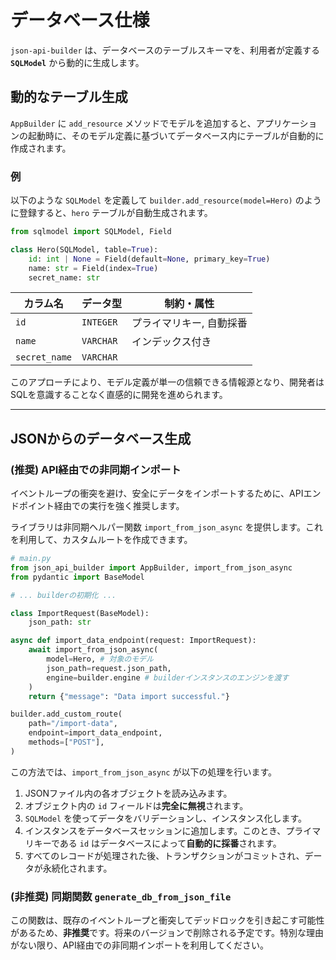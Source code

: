 # データベース仕様

`json-api-builder` は、データベースのテーブルスキーマを、利用者が定義する **`SQLModel`** から動的に生成します。

## 動的なテーブル生成

`AppBuilder` に `add_resource` メソッドでモデルを追加すると、アプリケーションの起動時に、そのモデル定義に基づいてデータベース内にテーブルが自動的に作成されます。

### 例

以下のような `SQLModel` を定義して `builder.add_resource(model=Hero)` のように登録すると、`hero` テーブルが自動生成されます。

```python
from sqlmodel import SQLModel, Field

class Hero(SQLModel, table=True):
    id: int | None = Field(default=None, primary_key=True)
    name: str = Field(index=True)
    secret_name: str
```

| カラム名      | データ型     | 制約・属性         |
|---------------|--------------|--------------------|
| `id`          | `INTEGER`    | プライマリキー, 自動採番 |
| `name`        | `VARCHAR`    | インデックス付き   |
| `secret_name` | `VARCHAR`    |                    |

このアプローチにより、モデル定義が単一の信頼できる情報源となり、開発者はSQLを意識することなく直感的に開発を進められます。

---

## JSONからのデータベース生成

### (推奨) API経由での非同期インポート

イベントループの衝突を避け、安全にデータをインポートするために、APIエンドポイント経由での実行を強く推奨します。

ライブラリは非同期ヘルパー関数 `import_from_json_async` を提供します。これを利用して、カスタムルートを作成できます。

```python
# main.py
from json_api_builder import AppBuilder, import_from_json_async
from pydantic import BaseModel

# ... builderの初期化 ...

class ImportRequest(BaseModel):
    json_path: str

async def import_data_endpoint(request: ImportRequest):
    await import_from_json_async(
        model=Hero, # 対象のモデル
        json_path=request.json_path,
        engine=builder.engine # builderインスタンスのエンジンを渡す
    )
    return {"message": "Data import successful."}

builder.add_custom_route(
    path="/import-data",
    endpoint=import_data_endpoint,
    methods=["POST"],
)
```

この方法では、`import_from_json_async` が以下の処理を行います。
1.  JSONファイル内の各オブジェクトを読み込みます。
2.  オブジェクト内の `id` フィールドは**完全に無視**されます。
3.  `SQLModel` を使ってデータをバリデーションし、インスタンス化します。
4.  インスタンスをデータベースセッションに追加します。このとき、プライマリキーである `id` はデータベースによって**自動的に採番**されます。
5.  すべてのレコードが処理された後、トランザクションがコミットされ、データが永続化されます。

### (非推奨) 同期関数 `generate_db_from_json_file`

この関数は、既存のイベントループと衝突してデッドロックを引き起こす可能性があるため、**非推奨**です。将来のバージョンで削除される予定です。特別な理由がない限り、API経由での非同期インポートを利用してください。